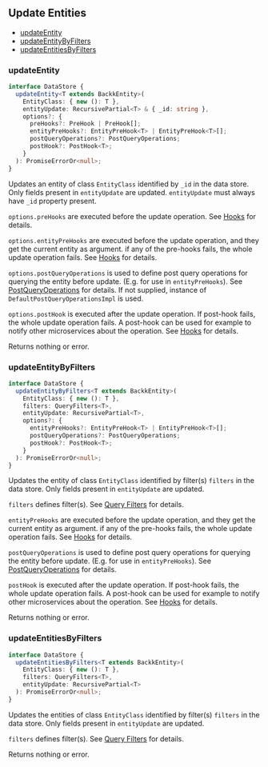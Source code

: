 ## Update Entities

- [updateEntity](#updateentity)
- [updateEntityByFilters](#updateentitybyfilters)
- [updateEntitiesByFilters](#updateentitiesbyfilters)

### <a name="updateentity"></a> updateEntity

```ts
interface DataStore {
  updateEntity<T extends BackkEntity>(
    EntityClass: { new (): T },
    entityUpdate: RecursivePartial<T> & { _id: string },
    options?: {
      preHooks?: PreHook | PreHook[];
      entityPreHooks?: EntityPreHook<T> | EntityPreHook<T>[];
      postQueryOperations?: PostQueryOperations;
      postHook?: PostHook<T>;
    }
  ): PromiseErrorOr<null>;
}
```

Updates an entity of class `EntityClass` identified by `_id` in the data store.
Only fields present in `entityUpdate` are updated. `entityUpdate` must always have `_id` property present.

`options.preHooks` are executed before the update operation. See [Hooks](HOOKS.MD) for details.

`options.entityPreHooks` are executed before the update operation, and they get the current entity as argument.
if any of the pre-hooks fails, the whole update operation fails. See [Hooks](HOOKS.MD) for details.

`options.postQueryOperations` is used to define post query operations for querying the entity before update. (E.g. for use in `entityPreHooks`). See [PostQueryOperations](POST_QUERY_OPERATIONS.MD) for details.  If not supplied, instance of `DefaultPostQueryOperationsImpl` is used.

`options.postHook` is executed after the update operation. If post-hook fails, the whole update operation fails. A post-hook can be used
for example to notify other microservices about the operation. See [Hooks](HOOKS.MD) for details.

Returns nothing or error.

### <a name="updateentitybyfilters"></a> updateEntityByFilters

```ts
interface DataStore {
  updateEntityByFilters<T extends BackkEntity>(
    EntityClass: { new (): T },
    filters: QueryFilters<T>,
    entityUpdate: RecursivePartial<T>,
    options?: {
      entityPreHooks?: EntityPreHook<T> | EntityPreHook<T>[];
      postQueryOperations?: PostQueryOperations;
      postHook?: PostHook<T>;
    }
  ): PromiseErrorOr<null>;
}
```

Updates the entity of class `EntityClass` identified by filter(s) `filters` in the data store.
Only fields present in `entityUpdate` are updated.

`filters` defines filter(s). See [Query Filters](QUERY_FILTERS.MD) for details.

`entityPreHooks` are executed before the update operation, and they get the current entity as argument.
if any of the pre-hooks fails, the whole update operation fails. See [Hooks](HOOKS.MD) for details.

`postQueryOperations` is used to define post query operations for querying the entity before update. (E.g. for use in `entityPreHooks`). See [PostQueryOperations](POST_QUERY_OPERATIONS.MD) for details.

`postHook` is executed after the update operation. If post-hook fails, the whole update operation fails. A post-hook can be used
for example to notify other microservices about the operation. See [Hooks](HOOKS.MD) for details.

Returns nothing or error.

### <a name="updateentitiesbyfilters"></a> updateEntitiesByFilters

```ts
interface DataStore {
  updateEntitiesByFilters<T extends BackkEntity>(
    EntityClass: { new (): T },
    filters: QueryFilters<T>,
    entityUpdate: RecursivePartial<T>
  ): PromiseErrorOr<null>;
}
```

Updates the entities of class `EntityClass` identified by filter(s) `filters` in the data store.
Only fields present in `entityUpdate` are updated.

`filters` defines filter(s). See [Query Filters](QUERY_FILTERS.MD) for details.

Returns nothing or error.
